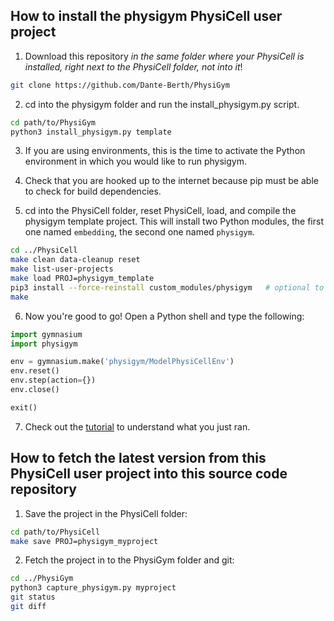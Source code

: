 ## How to install the physigym PhysiCell user project

1. Download this repository *in the same folder where your PhysiCell is installed, right next to the PhysiCell folder, not into it*!
```bash
git clone https://github.com/Dante-Berth/PhysiGym
```

2. cd into the physigym folder and run the install_physigym.py script.
```bash
cd path/to/PhysiGym
python3 install_physigym.py template
```

3. If you are using environments, this is the time to activate the Python environment in which you would like to run physigym.

4. Check that you are hooked up to the internet because pip must be able to check for build dependencies.

5. cd into the PhysiCell folder, reset PhysiCell, load, and compile the physigym template project.
This will install two Python modules, the first one named `embedding`, the second one named `physigym`.
```bash
cd ../PhysiCell
make clean data-cleanup reset
make list-user-projects
make load PROJ=physigym_template
pip3 install --force-reinstall custom_modules/physigym   # optional to install and update dependencies
make
```

6. Now you're good to go! Open a Python shell and type the following:
```python
import gymnasium
import physigym

env = gymnasium.make('physigym/ModelPhysiCellEnv')
env.reset()
env.step(action={})
env.close()

exit()
```

7. Check out the [tutorial](https://github.com/Dante-Berth/PhysiGym/blob/main/man/TUTORIAL_physigym.md) to understand what you just ran.


## How to fetch the latest version from this PhysiCell user project into this source code repository

1. Save the project in the PhysiCell folder:
```bash
cd path/to/PhysiCell
make save PROJ=physigym_myproject
```

2. Fetch the project in to the PhysiGym folder and git:
```bash
cd ../PhysiGym
python3 capture_physigym.py myproject
git status
git diff
```
